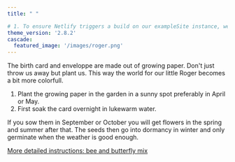 ```yaml
---
title: " "

# 1. To ensure Netlify triggers a build on our exampleSite instance, we need to change a file in the exampleSite directory.
theme_version: '2.8.2'
cascade:
  featured_image: '/images/roger.png'
---
```


The birth card and enveloppe are made out of growing paper. Don't just throw us away but plant us. This way the world for our little Roger becomes a bit more colorfull.
1. Plant the growing paper in the garden in a sunny spot preferably in April or May. 
2. First soak the card overnight in lukewarm water. 

If you sow them in September or October you will get flowers in the spring and summer after that. The seeds then go into dormancy in winter and only germinate when the weather is good enough.

[More detailed instructions: bee and butterfly mix](https://www.growingpaper.nl/en/about/let-it-sprout)
